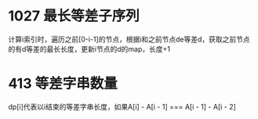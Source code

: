 # 1027 最长等差子序列
计算i索引时，遍历之前[0-i-1]的节点，根据i和之前节点de等差d，获取之前节点的有d等差的最长长度，更新i节点的d的map，长度+1

# 413 等差字串数量
dp[i]代表以i结束的等差字串长度，如果A[i] - A[i - 1] === A[i - 1] - A[i - 2]